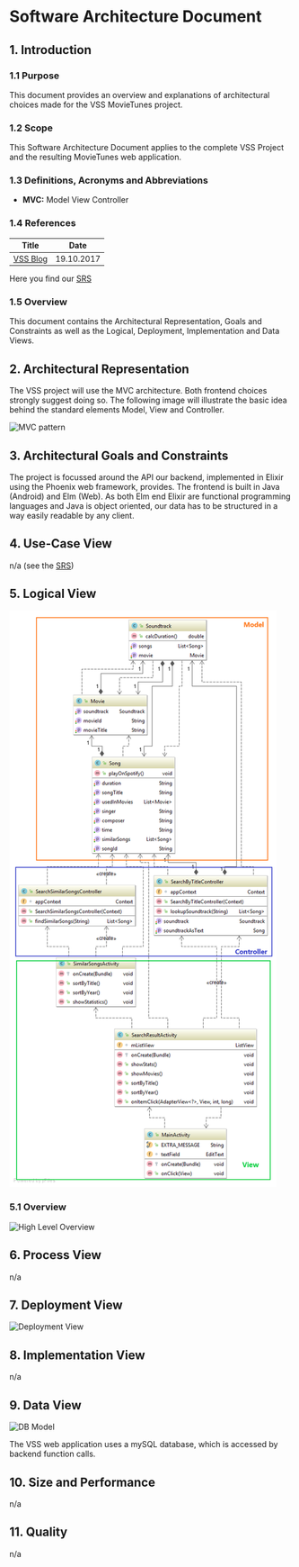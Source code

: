 # Software Architecture Document

## 1. Introduction

### 1.1 Purpose

This document provides an overview and explanations of architectural choices made for the VSS MovieTunes project.

### 1.2 Scope

This Software Architecture Document applies to the complete VSS Project and the resulting MovieTunes web application.

### 1.3 Definitions, Acronyms and Abbreviations

- **MVC:** Model View Controller

### 1.4 References

|			Title									|	Date		|
|---------------------------------------------------|---------------|
| [VSS Blog](https://vssse.wordpress.com/) |19.10.2017 |



Here you find our [SRS](https://github.com/VSSSE/VSS-DOC/blob/master/SRS.md)

### 1.5 Overview

This document contains the Architectural Representation, Goals and Constraints as well as the Logical, Deployment, Implementation and Data Views.

## 2. Architectural Representation

The VSS project will use the MVC architecture. Both frontend choices strongly suggest doing so.
The following image will illustrate the basic idea behind the standard elements Model, View and Controller.

![MVC pattern](https://github.com/VSSSE/VSS-DOC/tree/master/Images/MVC_Pattern.png)

## 3. Architectural Goals and Constraints

The project is focussed around the API our backend, implemented in Elixir using the Phoenix web framework, provides. The frontend is built in Java (Android) and Elm (Web).
As both Elm end Elixir are functional programming languages and Java is object oriented, our data has to be structured in a way easily readable by any client.

## 4. Use-Case View

n/a (see the [SRS](https://github.com/VSSSE/VSS-DOC/blob/master/SRS.md))

## 5. Logical View

![ClassDiagram](https://github.com/VSSSE/VSS-DOC/blob/master/UML/MovieTunesClassDiagramAndroid.png)

### 5.1 Overview

![High Level Overview](#) 

## 6. Process View

n/a

## 7. Deployment View

![Deployment View](#)

## 8. Implementation View

n/a

## 9. Data View

![DB Model](#)

The VSS web application uses a mySQL database, which is accessed by backend function calls.

## 10. Size and Performance

n/a

## 11. Quality


n/a
